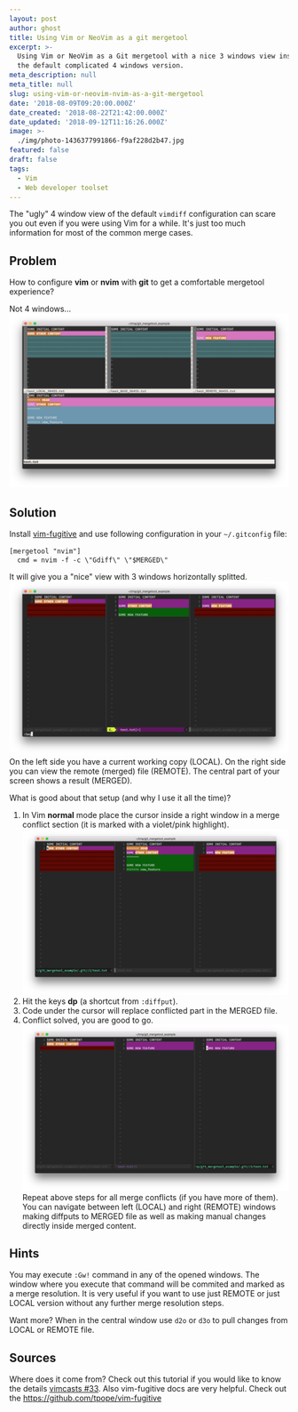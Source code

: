 ```yaml
---
layout: post
author: ghost
title: Using Vim or NeoVim as a git mergetool
excerpt: >-
  Using Vim or NeoVim as a Git mergetool with a nice 3 windows view instead of
  the default complicated 4 windows version.
meta_description: null
meta_title: null
slug: using-vim-or-neovim-nvim-as-a-git-mergetool
date: '2018-08-09T09:20:00.000Z'
date_created: '2018-08-22T21:42:00.000Z'
date_updated: '2018-09-12T11:16:26.000Z'
image: >-
  ./img/photo-1436377991866-f9af228d2b47.jpg
featured: false
draft: false
tags:
  - Vim
  - Web developer toolset
---
```

The "ugly" 4 window view of the default `vimdiff` configuration can scare you out even if you were using Vim for a while. It's just too much information for most of the common merge cases.

## Problem
How to configure **vim** or **nvim** with **git** to get a comfortable mergetool experience?

Not 4 windows...
![4 windows vimdiff view](./img/screen-shot-2018-08-10-at-22.30.12.png)
## Solution

Install [vim-fugitive](https://github.com/tpope/vim-fugitive) and use following configuration in your `~/.gitconfig` file:
```
[mergetool "nvim"]
  cmd = nvim -f -c \"Gdiff\" \"$MERGED\"
```

It will give you a "nice" view with 3 windows horizontally splitted.
![vim 3 window vimdiff view](./img/screen-shot-2018-08-10-at-22.19.52.png)
On the left side you have a current working copy (LOCAL).
On the right side you can view the remote (merged) file (REMOTE).
The central part of your screen shows a result (MERGED).

What is good about that setup (and why I use it all the time)?

1. In Vim **normal** mode place the cursor inside a right window in a merge conflict section (it is marked with a violet/pink highlight).
![nvimdiff merging](./img/screen-shot-2018-08-10-at-22.17.47.png)
2. Hit the keys **dp** (a shortcut from `:diffput`).
3. Code under the cursor will replace conflicted part in the MERGED file.
4. Conflict solved, you are good to go.
![nvimdiff merged](./img/screen-shot-2018-08-10-at-22.18.12.png)
Repeat above steps for all merge conflicts (if you have more of them). You can navigate between left (LOCAL) and right (REMOTE) windows making diffputs to MERGED file as well as making manual changes directly inside merged content.

## Hints

You may execute `:Gw!` command in any of the opened windows. The window where you execute that command will be commited and marked as a merge resolution. It is very useful if you want to use just REMOTE or just LOCAL version without any further merge resolution steps.

Want more?
When in the central window use `d2o` or `d3o` to pull changes from LOCAL or REMOTE file.

## Sources

Where does it come from? Check out this tutorial if you would like to know the details [vimcasts #33](http://vimcasts.org/episodes/fugitive-vim-resolving-merge-conflicts-with-vimdiff/).
Also vim-fugitive docs are very helpful. Check out the https://github.com/tpope/vim-fugitive
